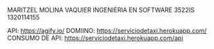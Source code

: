 MARITZEL MOLINA VAQUIER
INGENIERIA EN SOFTWARE
3522IS
1320114155

API: https://agify.io/
DOMIINO: https://serviciodetaxi.herokuapp.com/
CONSUMO DE API: https://serviciodetaxi.herokuapp.com/api